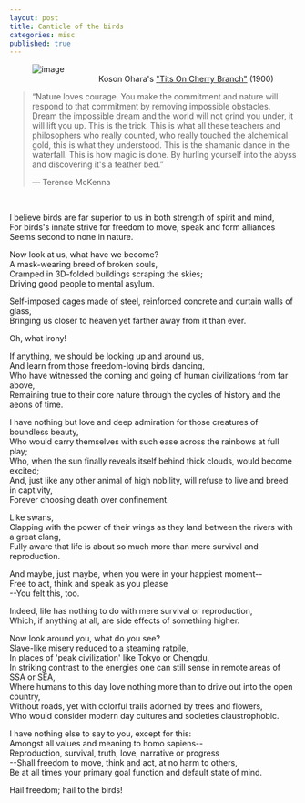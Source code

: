 ```yaml
---
layout: post
title: Canticle of the birds
categories: misc
published: true
---
```

<p>
<figure>
    <img src='/blog/assets/images/ohara_koson_cherry_branch.jpeg' alt='image' />
    <figcaption style="text-align: right">Koson Ohara's <a href="https://artvee.com/dl/tits-on-cherry-branch/" target="_blank">"Tits On Cherry Branch"</a> (1900)</figcaption>
</figure> 

<blockquote>
  <p>“Nature loves courage. You make the commitment and nature will respond to that commitment by removing impossible obstacles. Dream the impossible dream and the world will not grind you under, it will lift you up. This is the trick. This is what all these teachers and philosophers who really counted, who really touched the alchemical gold, this is what they understood. This is the shamanic dance in the waterfall. This is how magic is done. By hurling yourself into the abyss and discovering it's a feather bed.”

― Terence McKenna</p>
</blockquote>
<br>
<p>
I believe birds are far superior to us in both strength of spirit and mind,<br>
For birds's innate strive for freedom to move, speak and form alliances<br>
Seems second to none in nature.<br>
</p><p>
Now look at us, what have we become?<br>
A mask-wearing breed of broken souls,<br>
Cramped in 3D-folded buildings scraping the skies;<br>
Driving good people to mental asylum.<br>
</p><p>
Self-imposed cages made of steel, reinforced concrete and curtain walls of glass,<br>
Bringing us closer to heaven yet farther away from it than ever.<br>
<p><p>
Oh, what irony!
</p><p>
If anything, we should be looking up and around us,<br>
And learn from those freedom-loving birds dancing,<br>
Who have witnessed the coming and going of human civilizations from far above,<br>
Remaining true to their core nature through the cycles of history and the aeons of time.
</p><p>
I have nothing but love and deep admiration for those creatures of boundless beauty,<br>
Who would carry themselves with such ease across the rainbows at full play;<br>
Who, when the sun finally reveals itself behind thick clouds, would become excited;<br>
And, just like any other animal of high nobility, will refuse to live and breed in captivity,<br>
Forever choosing death over confinement.
</p><p>
Like swans,<br>
Clapping with the power of their wings as they land between the rivers with a great clang,<br>
Fully aware that life is about so much more than mere survival and reproduction.
</p><p>
And maybe, just maybe, when you were in your happiest moment--<br>
Free to act, think and speak as you please<br>
--You felt this, too.
</p><p>
Indeed, life has nothing to do with mere survival or reproduction,<br>
Which, if anything at all, are side effects of something higher.
</p><p>
Now look around you, what do you see?<br>
Slave-like misery reduced to a steaming ratpile,<br>
In places of 'peak civilization' like Tokyo or Chengdu,<br>
In striking contrast to the energies one can still sense in remote areas of SSA or SEA,<br>
Where humans to this day love nothing more than to drive out into the open country,<br>
Without roads, yet with colorful trails adorned by trees and flowers,<br>
Who would consider modern day cultures and societies claustrophobic.
</p><p>
I have nothing else to say to you, except for this:<br>
Amongst all values and meaning to homo sapiens--<br>
Reproduction, survival, truth, love, narrative or progress<br>
--Shall freedom to move, think and act, at no harm to others,<br>
Be at all times your primary goal function and default state of mind.
</p>
Hail freedom; hail to the birds!